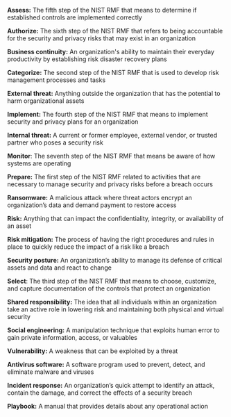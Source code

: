 **Assess:** The fifth step of the NIST RMF that means to determine if established controls are implemented correctly

**Authorize:** The sixth step of the NIST RMF that refers to being accountable for the security and privacy risks that may exist in an organization

**Business continuity:** An organization's ability to maintain their everyday productivity by establishing risk disaster recovery plans

**Categorize:** The second step of the NIST RMF that is used to develop risk management processes and tasks

**External threat:** Anything outside the organization that has the potential to harm organizational assets

**Implement:** The fourth step of the NIST RMF that means to implement security and privacy plans for an organization

**Internal threat:** A current or former employee, external vendor, or trusted partner who poses a security risk

**Monitor**: The seventh step of the NIST RMF that means be aware of how systems are operating

**Prepare:** The first step of the NIST RMF related to activities that are necessary to manage security and privacy risks before a breach occurs

**Ransomware:** A malicious attack where threat actors encrypt an organization’s data and demand payment to restore access 

**Risk:** Anything that can impact the confidentiality, integrity, or availability of an asset

**Risk mitigation:** The process of having the right procedures and rules in place to quickly reduce the impact of a risk like a breach

**Security posture:** An organization’s ability to manage its defense of critical assets and data and react to change

**Select**: The third step of the NIST RMF that means to choose, customize, and capture documentation of the controls that protect an organization

**Shared responsibility:** The idea that all individuals within an organization take an active role in lowering risk and maintaining both physical and virtual security

**Social engineering:** A manipulation technique that exploits human error to gain private information, access, or valuables 

**Vulnerability:** A weakness that can be exploited by a threat

**Antivirus software:** A software program used to prevent, detect, and eliminate malware and viruses 

**Incident response:** An organization’s quick attempt to identify an attack, contain the damage, and correct the effects of a security breach

**Playbook:** A manual that provides details about any operational action